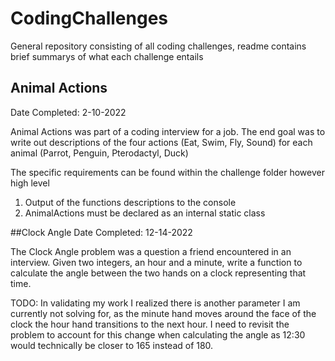 # CodingChallenges
General repository consisting of all coding challenges, readme contains brief summarys of what each challenge entails


## Animal Actions
Date Completed: 2-10-2022

Animal Actions was part of a coding interview for a job.
The end goal was to write out descriptions of the four actions (Eat, Swim, Fly, Sound) for each animal (Parrot, Penguin, Pterodactyl, Duck)

The specific requirements can be found within the challenge folder however high level
1. Output of the functions descriptions to the console
2. AnimalActions must be declared as an internal static class

##Clock Angle
Date Completed: 12-14-2022

The Clock Angle problem was a question a friend encountered in an interview.
Given two integers, an hour and a minute, write a function to calculate the angle between the two hands on a clock representing that time.

TODO: In validating my work I realized there is another parameter I am currently not solving for, as the minute hand moves around the face of the clock the hour hand transitions to the next hour.
I need to revisit the problem to account for this change when calculating the angle as 12:30 would technically be closer to 165 instead of 180.